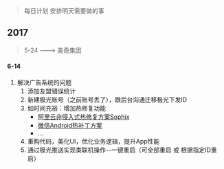 > 每日计划
> 安排明天需要做的事
> 

## 2017
> 5-24 ---> 美奇集团
#### 6-14
1. 解决广告系统的问题
    1. 添加友盟错误统计
    2. 新建极光账号（之前账号丢了），跟后台沟通迁移极光下发ID
    3. 如时间充裕：增加热修复功能
        - [阿里云非侵入式热修复方案Sophix](https://www.aliyun.com/product/hotfix)
        - [微信Android热补丁方案](https://github.com/Tencent/tinker/wiki)
        - ...
    4. 重构代码，美化UI，优化业务逻辑，提升App性能
    5. 通过极光推送实现类联机操作--一键重启（可全部重启 或 根据指定ID重启）
    